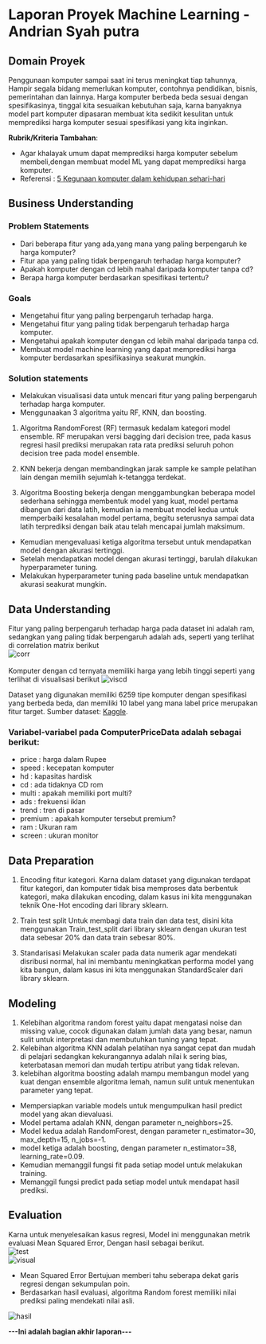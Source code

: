 # Laporan Proyek Machine Learning - Andrian Syah putra
 
## Domain Proyek
 
Penggunaan komputer sampai saat ini terus meningkat tiap tahunnya, Hampir segala bidang memerlukan komputer, contohnya pendidikan, bisnis, pemerintahan dan lainnya. Harga komputer berbeda beda sesuai dengan spesifikasinya, tinggal kita sesuaikan kebutuhan saja, karna banyaknya model part komputer dipasaran membuat kita sedikit kesulitan untuk memprediksi harga komputer sesuai spesifikasi yang kita inginkan.
 
**Rubrik/Kriteria Tambahan**:
- Agar khalayak umum dapat memprediksi harga komputer sebelum membeli,dengan membuat model ML yang dapat memprediksi harga komputer.
- Referensi : [5 Kegunaan komputer dalam kehidupan sehari-hari](https://tekno.kompas.com/read/2021/09/21/20030027/5-kegunaan-komputer-dalam-kehidupan-sehari-hari)
 
## Business Understanding
 
### Problem Statements
 
- Dari beberapa fitur yang ada,yang mana yang paling berpengaruh ke harga komputer?
- Fitur apa yang paling tidak berpengaruh terhadap harga komputer?
- Apakah komputer dengan cd lebih mahal daripada komputer tanpa cd?
- Berapa harga komputer berdasarkan spesifikasi tertentu?
 
### Goals
 
- Mengetahui fitur yang paling berpengaruh terhadap harga.
- Mengetahui fitur yang paling tidak berpengaruh terhadap harga komputer.
- Mengetahui apakah komputer dengan cd lebih mahal daripada tanpa cd.
- Membuat model machine learning yang dapat memprediksi harga komputer berdasarkan spesifikasinya seakurat mungkin.
 
 
### Solution statements
- Melakukan visualisasi data untuk mencari fitur yang paling berpengaruh terhadap harga komputer.
- Menggunaakan 3 algoritma yaitu RF, KNN, dan boosting.

1. Algoritma RandomForest (RF) termasuk kedalam kategori model ensemble. RF merupakan versi bagging dari decision tree, pada kasus regresi hasil prediksi merupakan rata rata prediksi seluruh pohon decision tree pada model ensemble.

2. KNN bekerja dengan membandingkan jarak sample ke sample pelatihan lain dengan memilih sejumlah k-tetangga terdekat.

3. Algoritma Boosting bekerja dengan menggambungkan beberapa model sederhana sehingga membentuk model yang kuat, model pertama dibangun dari data latih, kemudian ia membuat model kedua untuk memperbaiki kesalahan model pertama, begitu seterusnya sampai data latih terprediksi dengan baik atau telah mencapai jumlah maksimum.

- Kemudian mengevaluasi ketiga algoritma tersebut untuk mendapatkan model dengan akurasi tertinggi.
- Setelah mendapatkan model dengan akurasi tertinggi, barulah dilakukan hyperparameter tuning.
- Melakukan hyperparameter tuning pada baseline untuk mendapatkan akurasi seakurat mungkin.                             
 
## Data Understanding
Fitur yang paling berpengaruh terhadap harga pada dataset ini adalah ram, sedangkan yang paling tidak berpengaruh adalah ads, seperti yang terlihat di correlation matrix berikut
\
![corr](https://zippyimage.com/images/2021/11/15/a2969e740d05f7968e2c6d3f14a85af4.png)        
\
Komputer dengan cd ternyata memiliki harga yang lebih tinggi seperti yang terlihat di visualisasi berikut
![viscd](https://zippyimage.com/images/2021/11/15/9147f4a5e1ca7e7804ee30322e6befc5.png)

Dataset yang digunakan memiliki 6259 tipe komputer dengan spesifikasi yang berbeda beda, dan memiliki 10 label yang mana label price merupakan fitur target. Sumber dataset: [Kaggle](https://www.kaggle.com/ritikmaheshwari/computer-price-prediction?select=ComputerPricesData.csv).
 
 
### Variabel-variabel pada ComputerPriceData adalah sebagai berikut:
- price : harga dalam Rupee
- speed : kecepatan komputer
- hd : kapasitas hardisk
- cd : ada tidaknya CD rom
- multi : apakah memiliki port multi?
- ads : frekuensi iklan
- trend : tren di pasar
- premium : apakah komputer tersebut premium?
- ram : Ukuran ram
- screen : ukuran monitor
 
 
## Data Preparation

1. Encoding fitur kategori.
Karna dalam dataset yang digunakan terdapat fitur kategori, dan komputer tidak bisa memproses data berbentuk kategori, maka dilakukan encoding, dalam kasus ini kita menggunakan teknik One-Hot encoding dari library sklearn.

2. Train test split
Untuk membagi data train dan data test, disini kita menggunakan Train_test_split dari library sklearn dengan ukuran test data sebesar 20% dan data train sebesar 80%.

3. Standarisasi
Melakukan scaler pada data numerik agar mendekati disribusi normal, hal ini membantu meningkatkan performa model yang kita bangun, dalam kasus ini kita menggunakan StandardScaler dari library sklearn.
                     
## Modeling
1. Kelebihan algoritma random forest yaitu dapat mengatasi noise dan missing value, cocok digunakan dalam jumlah data yang besar, namun sulit untuk interpretasi dan membutuhkan tuning yang tepat.
2. Kelebihan algoritma KNN adalah pelatihan nya sangat cepat dan mudah di pelajari sedangkan kekurangannya adalah nilai k sering bias, keterbatasan memori dan mudah tertipu atribut yang tidak relevan.
3. kelebihan algoritma boosting adalah mampu membangun model yang kuat dengan ensemble algoritma lemah, namun sulit untuk menentukan parameter yang tepat.

- Mempersiapkan variable models untuk mengumpulkan hasil predict model yang akan dievaluasi.
- Model pertama adalah KNN, dengan parameter n_neighbors=25.
- Model kedua adalah RandomForest, dengan parameter n_estimator=30, max_depth=15, n_jobs=-1.
- model ketiga adalah boosting, dengan parameter n_estimator=38, learning_rate=0.09.
- Kemudian memanggil fungsi fit pada setiap model untuk melakukan training.
- Memanggil fungsi predict pada setiap model untuk mendapat hasil prediksi.
                                
## Evaluation
Karna untuk menyelesaikan kasus regresi, Model ini menggunakan metrik evaluasi Mean Squared Error, Dengan hasil sebagai berikut.
\
![test](https://zippyimage.com/images/2021/11/15/2aae08ff1a2a49dde060028fc856eb99.png)
\
![visual](https://zippyimage.com/images/2021/11/15/5e3a46462be91d0b87d3919d99de0e57.png)

- Mean Squared Error Bertujuan memberi tahu seberapa dekat garis regresi dengan sekumpulan poin.
- Berdasarkan hasil evaluasi, algoritma Random forest memiliki nilai prediksi paling mendekati nilai asli.

![hasil](https://zippyimage.com/images/2021/11/15/ee3a9c01dd57296797ac632c16e8b2b6.png)

**---Ini adalah bagian akhir laporan---**
